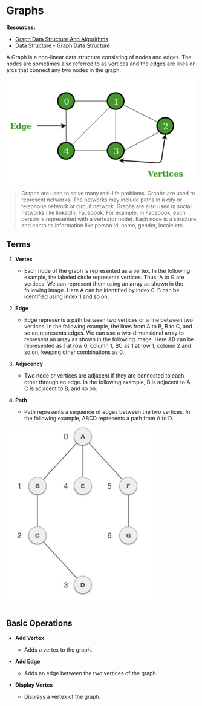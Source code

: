 # Graphs 

**Resources:**

- [Graph Data Structure And Algorithms](https://www.geeksforgeeks.org/graph-data-structure-and-algorithms/)
- [Data Structure - Graph Data Structure](https://www.tutorialspoint.com/data_structures_algorithms/graph_data_structure.htm)

A Graph is a non-linear data structure consisting of nodes and edges. The nodes are sometimes also referred to as vertices and the edges are lines or arcs that connect any two nodes in the graph. 

![Graphs](graphs.png)

>Graphs are used to solve many real-life problems. Graphs are used to represent networks. The networks may include paths in a city or telephone network or circuit network. Graphs are also used in social networks like linkedIn, Facebook. For example, in Facebook, each person is represented with a vertex(or node). Each node is a structure and contains information like person id, name, gender, locale etc.

## Terms

1. **Vertex** 
    - Each node of the graph is represented as a vertex. In the following example, the labeled circle represents vertices. Thus, A to G are vertices. We can represent them using an array as shown in the following image. Here A can be identified by index 0. B can be identified using index 1 and so on.

2. **Edge** 
    - Edge represents a path between two vertices or a line between two vertices. In the following example, the lines from A to B, B to C, and so on represents edges. We can use a two-dimensional array to represent an array as shown in the following image. Here AB can be represented as 1 at row 0, column 1, BC as 1 at row 1, column 2 and so on, keeping other combinations as 0.

3. **Adjacency** 
    - Two node or vertices are adjacent if they are connected to each other through an edge. In the following example, B is adjacent to A, C is adjacent to B, and so on.

4. **Path** 
    - Path represents a sequence of edges between the two vertices. In the following example, ABCD represents a path from A to D.

![Graphs](graphs2.png)

## Basic Operations

- **Add Vertex** 
  - Adds a vertex to the graph.

- **Add Edge** 
  - Adds an edge between the two vertices of the graph.

- **Display Vertex** 
  - Displays a vertex of the graph.